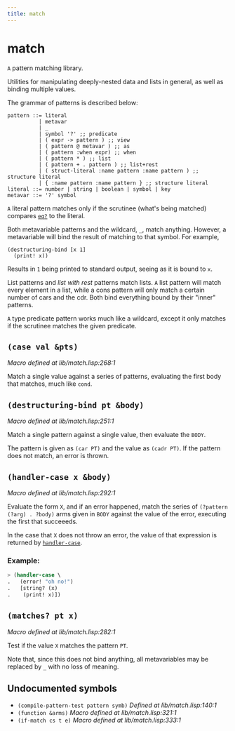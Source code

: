 ```yaml
---
title: match
---
```

# match
`A` pattern matching library.

Utilities for manipulating deeply-nested data and lists in general, as
well as binding multiple values.

The grammar of patterns is described below:
```
pattern ::= literal
          | metavar
          | _
          | symbol '?' ;; predicate
          | ( expr -> pattern ) ;; view
          | ( pattern @ metavar ) ;; as
          | ( pattern :when expr) ;; when
          | ( pattern * ) ;; list
          | ( pattern + . pattern ) ;; list+rest
          | ( struct-literal :name pattern :name pattern ) ;; structure literal
          | { :name pattern :name pattern } ;; structure literal
literal ::= number | string | boolean | symbol | key
metavar ::= '?' symbol
```

`A` literal pattern matches only if the scrutinee (what's being matched)
compares [`eq?`](lib.type.md#eq-x-y) to the literal.

Both metavariable patterns and the wildcard, `_`, match
anything. However, a metavariable will bind the result of matching to
that symbol. For example,

```
(destructuring-bind [x 1]
  (print! x))
```

Results in `1` being printed to standard output, seeing as it is bound
to `x`.

List patterns and _list with rest_ patterns match lists. `A` list pattern
will match every element in a list, while a cons pattern will only match
a certain number of cars and the cdr. Both bind everything bound by
their "inner" patterns.

`A` type predicate pattern works much like a wildcard, except it only
matches if the scrutinee matches the given predicate.

## `(case val &pts)`
*Macro defined at lib/match.lisp:268:1*

Match a single value against a series of patterns, evaluating the
first body that matches, much like `cond`.

## `(destructuring-bind pt &body)`
*Macro defined at lib/match.lisp:251:1*

Match a single pattern against a single value, then evaluate the `BODY`.

The pattern is given as `(car PT)` and the value as `(cadr PT)`.  If
the pattern does not match, an error is thrown.

## `(handler-case x &body)`
*Macro defined at lib/match.lisp:292:1*

Evaluate the form `X`, and if an error happened, match the series
of `(?pattern (?arg) . ?body)` arms given in `BODY` against the value of
the error, executing the first that succeeeds.

In the case that `X` does not throw an error, the value of that
expression is returned by [`handler-case`](lib.match.md#handler-case-x-body).

### Example:

```cl
> (handler-case \
.   (error! "oh no!")
.   [string? (x)
.    (print! x)])
```

## `(matches? pt x)`
*Macro defined at lib/match.lisp:282:1*

Test if the value `X` matches the pattern `PT`.

Note that, since this does not bind anything, all metavariables may be
replaced by `_` with no loss of meaning.

## Undocumented symbols
 - `(compile-pattern-test pattern symb)` *Defined at lib/match.lisp:140:1*
 - `(function &arms)` *Macro defined at lib/match.lisp:321:1*
 - `(if-match cs t e)` *Macro defined at lib/match.lisp:333:1*
